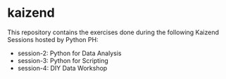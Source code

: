 # kaizend

This repository contains the exercises done during the following Kaizend Sessions hosted by Python PH:
* session-2: Python for Data Analysis
* session-3: Python for Scripting
* session-4: DIY Data Workshop
